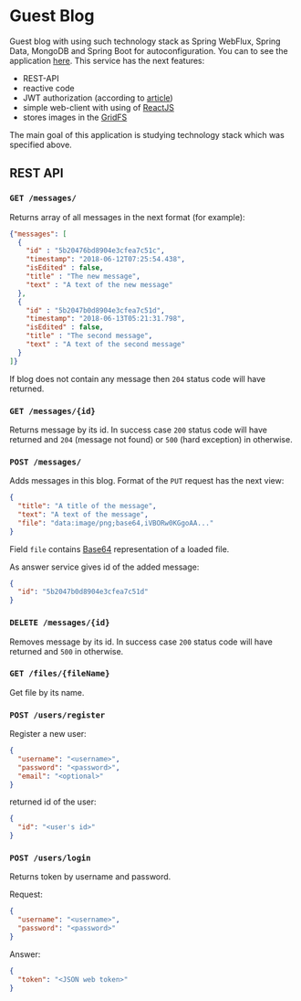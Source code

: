 # Guest Blog
Guest blog with using such technology stack as Spring WebFlux, Spring Data, MongoDB and Spring Boot for autoconfiguration. You can to see the application [here][1]. This service has the next features:
- REST-API
- reactive code
- JWT authorization (according to [article][5])
- simple web-client with using of [ReactJS][2]
- stores images in the [GridFS][3]

The main goal of this application is studying technology stack which was specified above.



## REST API


### `GET /messages/`

Returns array of all messages in the next format (for example):
```json
{"messages": [
  {
    "id" : "5b20476bd8904e3cfea7c51c",
    "timestamp": "2018-06-12T07:25:54.438",
    "isEdited" : false,
    "title" : "The new message",
    "text" : "A text of the new message"
  }, 
  {
    "id" : "5b2047b0d8904e3cfea7c51d",
    "timestamp": "2018-06-13T05:21:31.798",
    "isEdited" : false,
    "title" : "The second message",
    "text" : "A text of the second message"    
  }
]}
```
If blog does not contain any message then `204` status code will have returned.


### `GET /messages/{id}`

Returns message by its id. In success case `200` status code will have returned and `204` (message not found) or `500` (hard exception) in otherwise.


### `POST /messages/`

Adds messages in this blog. Format of the `PUT` request has the next view:
```json
{
  "title": "A title of the message",
  "text": "A text of the message",
  "file": "data:image/png;base64,iVBORw0KGgoAA..."
}
```
Field `file` contains [Base64][4] representation of a loaded file.

As answer service gives id of the added message:
```json
{
  "id": "5b2047b0d8904e3cfea7c51d"
}
```


### `DELETE /messages/{id}`

Removes message by its id. In success case `200` status code will have returned and `500` in otherwise.


### `GET /files/{fileName}`

Get file by its name.

### `POST /users/register`

Register a new user:
```json
{
  "username": "<username>",
  "password": "<password>",
  "email": "<optional>"
}
```

returned id of the user:
```json
{
  "id": "<user's id>"
}
```

### `POST /users/login`

Returns token by username and password.

Request:
```json
{
  "username": "<username>",
  "password": "<password>"
}
```

Answer:
```json
{
  "token": "<JSON web token>"
}
```






[1]: https://guestblog.herokuapp.com
[2]: https://reactjs.org/
[3]: https://docs.mongodb.com/manual/core/gridfs/
[4]: https://en.wikipedia.org/wiki/Base64
[5]: https://medium.com/@ard333/authentication-and-authorization-using-jwt-on-spring-webflux-29b81f813e78
